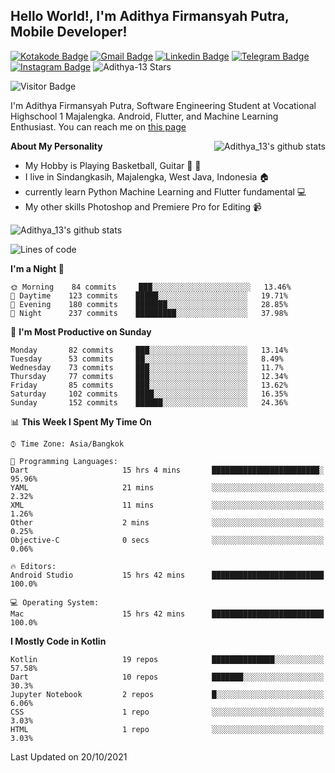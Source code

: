 
## Hello World!, I'm Adithya Firmansyah Putra, Mobile Developer!

[![Kotakode Badge](https://img.shields.io/badge/-Kotakode-green?style=plastic&logo=Kotakode&link=https://kotakode.com/users/527/adithya-13)](https://kotakode.com/users/527/adithya-13)
[![Gmail Badge](https://img.shields.io/badge/-Gmail-white?style=plastic&logo=Gmail&link=mailto:aditputrafirmansyah@gmail.com)](mailto:aditputrafirmansyah@gmail.com)
[![Linkedin Badge](https://img.shields.io/badge/-LinkedIn-blue?style=plastic&logo=Linkedin&link=https://www.linkedin.com/in/aditputrafirmansyah/)](https://www.linkedin.com/in/aditputrafirmansyah/) 
[![Telegram Badge](https://img.shields.io/badge/-Telegram-blue?style=plastic&logo=telegram&link=https://t.me/Adithya_13)](https://t.me/Adithya_13) 
[![Instagram Badge](https://img.shields.io/badge/-Instagram-white?style=plastic&logo=instagram&link=https://www.instagram.com/adithya_firmansyahputra/)](https://www.instagram.com/adithya_firmansyahputra/)
![Adithya-13 Stars](https://img.shields.io/github/stars/Adithya-13?affiliations=OWNER&style=social)

![Visitor Badge](https://visitor-badge.laobi.icu/badge?page_id=Adithya-13.Adithya-13)

I'm Adithya Firmansyah Putra, Software Engineering Student at Vocational Highschool 1 Majalengka. Android, Flutter, and Machine Learning Enthusiast. You can reach me on [this page](https://msha.ke/adithya_13/)

<img align="right" alt="Adithya_13's github stats" src="https://github-readme-stats.vercel.app/api/top-langs/?username=Adithya-13&theme=radical&show_icons=true&hide_border=true&line_height=24"/>

**About My Personality**

- My Hobby is Playing Basketball, Guitar :basketball: :guitar: 
- I live in Sindangkasih, Majalengka, West Java, Indonesia :house:
- currently learn Python Machine Learning and Flutter fundamental :computer:
- My other skills Photoshop and Premiere Pro for Editing :video_camera:

<img alt="Adithya_13's github stats" src="https://github-readme-stats.vercel.app/api?username=Adithya-13&count_private=true&show_icons=true&hide_border=true&include_all_commits=true&line_height=24&theme=radical"/>

<!--START_SECTION:waka-->
![Lines of code](https://img.shields.io/badge/From%20Hello%20World%20I%27ve%20Written-290241%20lines%20of%20code-blue)

**I'm a Night 🦉** 

```text
🌞 Morning    84 commits     ███░░░░░░░░░░░░░░░░░░░░░░   13.46% 
🌆 Daytime    123 commits    █████░░░░░░░░░░░░░░░░░░░░   19.71% 
🌃 Evening    180 commits    ███████░░░░░░░░░░░░░░░░░░   28.85% 
🌙 Night      237 commits    █████████░░░░░░░░░░░░░░░░   37.98%

```
📅 **I'm Most Productive on Sunday** 

```text
Monday       82 commits     ███░░░░░░░░░░░░░░░░░░░░░░   13.14% 
Tuesday      53 commits     ██░░░░░░░░░░░░░░░░░░░░░░░   8.49% 
Wednesday    73 commits     ███░░░░░░░░░░░░░░░░░░░░░░   11.7% 
Thursday     77 commits     ███░░░░░░░░░░░░░░░░░░░░░░   12.34% 
Friday       85 commits     ███░░░░░░░░░░░░░░░░░░░░░░   13.62% 
Saturday     102 commits    ████░░░░░░░░░░░░░░░░░░░░░   16.35% 
Sunday       152 commits    ██████░░░░░░░░░░░░░░░░░░░   24.36%

```


📊 **This Week I Spent My Time On** 

```text
⌚︎ Time Zone: Asia/Bangkok

💬 Programming Languages: 
Dart                     15 hrs 4 mins       ████████████████████████░   95.96% 
YAML                     21 mins             ░░░░░░░░░░░░░░░░░░░░░░░░░   2.32% 
XML                      11 mins             ░░░░░░░░░░░░░░░░░░░░░░░░░   1.26% 
Other                    2 mins              ░░░░░░░░░░░░░░░░░░░░░░░░░   0.25% 
Objective-C              0 secs              ░░░░░░░░░░░░░░░░░░░░░░░░░   0.06%

🔥 Editors: 
Android Studio           15 hrs 42 mins      █████████████████████████   100.0%

💻 Operating System: 
Mac                      15 hrs 42 mins      █████████████████████████   100.0%

```

**I Mostly Code in Kotlin** 

```text
Kotlin                   19 repos            ██████████████░░░░░░░░░░░   57.58% 
Dart                     10 repos            ███████░░░░░░░░░░░░░░░░░░   30.3% 
Jupyter Notebook         2 repos             █░░░░░░░░░░░░░░░░░░░░░░░░   6.06% 
CSS                      1 repo              ░░░░░░░░░░░░░░░░░░░░░░░░░   3.03% 
HTML                     1 repo              ░░░░░░░░░░░░░░░░░░░░░░░░░   3.03%

```



 Last Updated on 20/10/2021
<!--END_SECTION:waka-->
